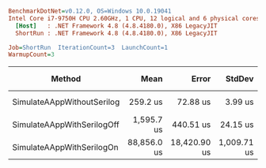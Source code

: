 ``` ini

BenchmarkDotNet=v0.12.0, OS=Windows 10.0.19041
Intel Core i7-9750H CPU 2.60GHz, 1 CPU, 12 logical and 6 physical cores
  [Host]   : .NET Framework 4.8 (4.8.4180.0), X86 LegacyJIT
  ShortRun : .NET Framework 4.8 (4.8.4180.0), X86 LegacyJIT

Job=ShortRun  IterationCount=3  LaunchCount=1  
WarmupCount=3  

```
|                     Method |        Mean |        Error |      StdDev |  Ratio | RatioSD |     Gen 0 |    Gen 1 | Gen 2 |   Allocated |
|--------------------------- |------------:|-------------:|------------:|-------:|--------:|----------:|---------:|------:|------------:|
| SimulateAAppWithoutSerilog |    259.2 us |     72.88 us |     3.99 us |   1.00 |    0.00 |   24.9023 |   3.9063 |     - |   128.29 KB |
| SimulateAAppWithSerilogOff |  1,595.7 us |    440.51 us |    24.15 us |   6.16 |    0.18 |  208.9844 |   1.9531 |     - |  1071.64 KB |
|  SimulateAAppWithSerilogOn | 88,856.0 us | 18,420.90 us | 1,009.71 us | 342.85 |    8.27 | 5500.0000 | 166.6667 |     - | 28336.65 KB |

